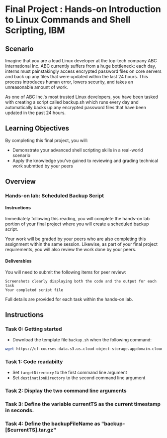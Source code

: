 # Final Project : Hands-on Introduction to Linux Commands and Shell Scripting, IBM


## Scenario

Imagine that you are a lead Linux developer at the top-tech company ABC International Inc. ABC currently suffers from a huge bottleneck: each day, interns must painstakingly access encrypted password files on core servers and back up any files that were updated within the last 24 hours. This process introduces human error, lowers security, and takes an unreasonable amount of work.

As one of ABC Inc.'s most trusted Linux developers, you have been tasked with creating a script called backup.sh which runs every day and automatically backs up any encrypted password files that have been updated in the past 24 hours.

## Learning Objectives

By completing this final project, you will:
+ Demonstrate your advanced shell scripting skills in a real-world scenario
+ Apply the knowledge you've gained to reviewing and grading technical work submtted by your peers

## Overview
### Hands-on lab: Scheduled Backup Script
#### Instructions

Immediately following this reading, you will complete the hands-on lab portion of your final project where you will create a scheduled backup script.

Your work will be graded by your peers who are also completing this assignment within the same session. Likewise, as part of your final project requirements, you will also review the work done by your peers.
#### Deliverables

You will need to submit the following items for peer review:

    Screenshots clearly displaying both the code and the output for each task
    Your completed script file

Full details are provided for each task within the hands-on lab.


## Instructions

### Task 0: Getting started
+ Download the template file `backup.sh` when the following command:
```bash
wget https://cf-courses-data.s3.us.cloud-object-storage.appdomain.cloud/IBM-LX0117EN-SkillsNetwork/labs/Final%20Project/backup.sh
```

### Task 1: Code readabilty
+ Set `targetDirectory` to the first command line argument
+ Set `destinationDirectory` to the second command line argument 
### Task 2: Display the two command line arguments
### Task 3: Define the variable currentTS as the current timestamp in seconds.
### Task 4: Define the backupFileName as "backup-[$currentTS].tar.gz"